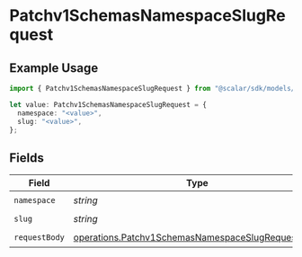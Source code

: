 # Patchv1SchemasNamespaceSlugRequest

## Example Usage

```typescript
import { Patchv1SchemasNamespaceSlugRequest } from "@scalar/sdk/models/operations";

let value: Patchv1SchemasNamespaceSlugRequest = {
  namespace: "<value>",
  slug: "<value>",
};
```

## Fields

| Field                                                                                                                  | Type                                                                                                                   | Required                                                                                                               | Description                                                                                                            |
| ---------------------------------------------------------------------------------------------------------------------- | ---------------------------------------------------------------------------------------------------------------------- | ---------------------------------------------------------------------------------------------------------------------- | ---------------------------------------------------------------------------------------------------------------------- |
| `namespace`                                                                                                            | *string*                                                                                                               | :heavy_check_mark:                                                                                                     | N/A                                                                                                                    |
| `slug`                                                                                                                 | *string*                                                                                                               | :heavy_check_mark:                                                                                                     | N/A                                                                                                                    |
| `requestBody`                                                                                                          | [operations.Patchv1SchemasNamespaceSlugRequestBody](../../models/operations/patchv1schemasnamespaceslugrequestbody.md) | :heavy_check_mark:                                                                                                     | N/A                                                                                                                    |